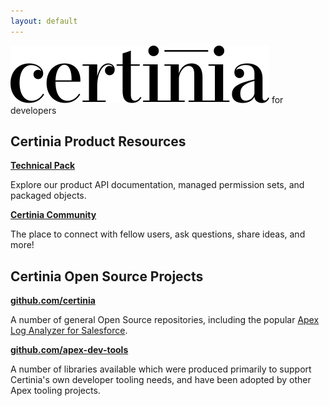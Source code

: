 ```yaml
---
layout: default
---
```

![Certinia](/assets/images/certinia-logo-1.svg) for developers

## Certinia Product Resources

**[Technical Pack](https://help.financialforce.com/TechnicalReference/2023.2/Default.htm)**

Explore our product API documentation, managed permission sets, and packaged objects.

**[Certinia Community](https://erp.force.com/community/login)**

The place to connect with fellow users, ask questions, share ideas, and more!

## Certinia Open Source Projects

**[github.com/certinia](https://github.com/certinia)**

A number of general Open Source repositories, including the popular [Apex Log Analyzer for Salesforce](https://github.com/certinia/debug-log-analyzer).

**[github.com/apex-dev-tools](https://github.com/apex-dev-tools)**

A number of libraries available which were produced primarily to support Certinia's own developer tooling needs, and have been adopted by other Apex tooling projects.
